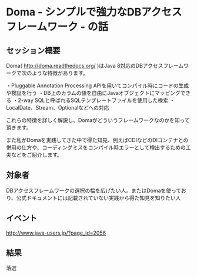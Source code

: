 # Doma - シンプルで強力なDBアクセスフレームワーク - の話

## セッション概要

Doma( http://doma.readthedocs.org/ )はJava 8対応のDBアクセスフレームワークで次のような特徴があります。

・Pluggable Annotation Processing APIを用いてコンパイル時にコードの生成や検証を行う
・DB上のカラムの値を自由にJavaオブジェクトにマッピングできる
・2-way SQLと呼ばれるSQLテンプレートファイルを使用した検索
・LocalDate、Stream、Optionalなどへの対応

これらの特徴を詳しく解説し、Domaがどういうフレームワークなのかを知って頂きます。

また私がDomaを実践してきた中で得た知見、例えばCDIなどのDIコンテナとの併用の仕方や、コーディングミスをコンパイル時エラーとして検出するための工夫などをご紹介します。

## 対象者

DBアクセスフレームワークの選択の幅を広げたい人。またはDomaを使っており、公式ドキュメントには記載されていない実践から得た知見を知りたい人

## イベント

http://www.java-users.jp/?page_id=2056

## 結果

落選

